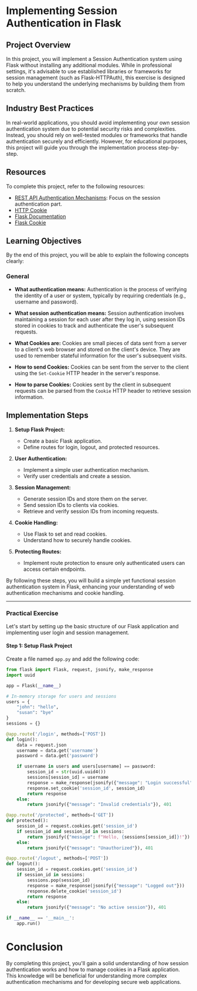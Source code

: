 # Implementing Session Authentication in Flask

## Project Overview

In this project, you will implement a Session Authentication system using Flask without installing any additional modules. While in professional settings, it's advisable to use established libraries or frameworks for session management (such as Flask-HTTPAuth), this exercise is designed to help you understand the underlying mechanisms by building them from scratch.

## Industry Best Practices

In real-world applications, you should avoid implementing your own session authentication system due to potential security risks and complexities. Instead, you should rely on well-tested modules or frameworks that handle authentication securely and efficiently. However, for educational purposes, this project will guide you through the implementation process step-by-step.

## Resources

To complete this project, refer to the following resources:

- [REST API Authentication Mechanisms](https://www.youtube.com/watch?v=501dpx2IjGY): Focus on the session authentication part.
- [HTTP Cookie](https://developer.mozilla.org/en-US/docs/Web/HTTP/Headers/Cookie)
- [Flask Documentation](https://palletsprojects.com/p/flask/)
- [Flask Cookie](https://flask.palletsprojects.com/en/1.1.x/quickstart/#cookies)

## Learning Objectives

By the end of this project, you will be able to explain the following concepts clearly:

### General

- **What authentication means:** Authentication is the process of verifying the identity of a user or system, typically by requiring credentials (e.g., username and password).

- **What session authentication means:** Session authentication involves maintaining a session for each user after they log in, using session IDs stored in cookies to track and authenticate the user's subsequent requests.

- **What Cookies are:** Cookies are small pieces of data sent from a server to a client's web browser and stored on the client's device. They are used to remember stateful information for the user's subsequent visits.

- **How to send Cookies:** Cookies can be sent from the server to the client using the `Set-Cookie` HTTP header in the server's response.

- **How to parse Cookies:** Cookies sent by the client in subsequent requests can be parsed from the `Cookie` HTTP header to retrieve session information.

## Implementation Steps

1. **Setup Flask Project:**
   - Create a basic Flask application.
   - Define routes for login, logout, and protected resources.

2. **User Authentication:**
   - Implement a simple user authentication mechanism.
   - Verify user credentials and create a session.

3. **Session Management:**
   - Generate session IDs and store them on the server.
   - Send session IDs to clients via cookies.
   - Retrieve and verify session IDs from incoming requests.

4. **Cookie Handling:**
   - Use Flask to set and read cookies.
   - Understand how to securely handle cookies.

5. **Protecting Routes:**
   - Implement route protection to ensure only authenticated users can access certain endpoints.

By following these steps, you will build a simple yet functional session authentication system in Flask, enhancing your understanding of web authentication mechanisms and cookie handling.

---

### Practical Exercise

Let's start by setting up the basic structure of our Flask application and implementing user login and session management.

#### Step 1: Setup Flask Project

Create a file named `app.py` and add the following code:

```python
from flask import Flask, request, jsonify, make_response
import uuid

app = Flask(__name__)

# In-memory storage for users and sessions
users = {
    "john": "hello",
    "susan": "bye"
}
sessions = {}

@app.route('/login', methods=['POST'])
def login():
    data = request.json
    username = data.get('username')
    password = data.get('password')

    if username in users and users[username] == password:
        session_id = str(uuid.uuid4())
        sessions[session_id] = username
        response = make_response(jsonify({"message": "Login successful"}))
        response.set_cookie('session_id', session_id)
        return response
    else:
        return jsonify({"message": "Invalid credentials"}), 401

@app.route('/protected', methods=['GET'])
def protected():
    session_id = request.cookies.get('session_id')
    if session_id and session_id in sessions:
        return jsonify({"message": f"Hello, {sessions[session_id]}!"})
    else:
        return jsonify({"message": "Unauthorized"}), 401

@app.route('/logout', methods=['POST'])
def logout():
    session_id = request.cookies.get('session_id')
    if session_id in sessions:
        sessions.pop(session_id)
        response = make_response(jsonify({"message": "Logged out"}))
        response.delete_cookie('session_id')
        return response
    else:
        return jsonify({"message": "No active session"}), 401

if __name__ == '__main__':
    app.run()
```

# Conclusion

By completing this project, you'll gain a solid understanding of how session authentication works and how to manage cookies in a Flask application. This knowledge will be beneficial for understanding more complex authentication mechanisms and for developing secure web applications.

